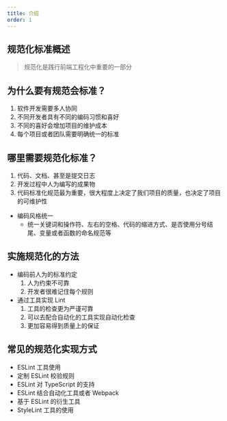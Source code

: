 ```yaml
---
title: 介绍
order: 1
---
```


## 规范化标准概述

> 规范化是践行前端工程化中重要的一部分

## 为什么要有规范会标准？

1. 软件开发需要多人协同
2. 不同开发者具有不同的编码习惯和喜好
3. 不同的喜好会增加项目的维护成本
4. 每个项目或者团队需要明确统一的标准

## 哪里需要规范化标准？

1. 代码、文档、甚至是提交日志
2. 开发过程中人为编写的成果物
3. 代码标准化规范最为重要，很大程度上决定了我们项目的质量，也决定了项目的可维护性
  - 编码风格统一
    - 统一关键词和操作符、左右的空格、代码的缩进方式、是否使用分号结尾、变量或者函数的命名规范等

## 实施规范化的方法

- 编码前人为的标准约定
  1. 人为约束不可靠
  2. 开发者很难记住每个规则
- 通过工具实现 Lint
  1. 工具的检查更为严谨可靠
  2. 可以去配合自动化的工具实现自动化检查
  3. 更加容易得到质量上的保证

## 常见的规范化实现方式

- ESLint 工具使用
- 定制 ESLint 校验规则
- ESLint 对 TypeScript 的支持
- ESLint 结合自动化工具或者 Webpack
- 基于 ESLint 的衍生工具
- StyleLint 工具的使用
